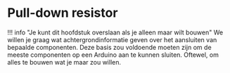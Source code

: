 # Pull-down resistor
!!! info "Je kunt dit hoofdstuk overslaan als je alleen maar wilt bouwen"
    We willen je graag wat achtergrondinformatie geven over het aansluiten van bepaalde componenten. Deze basis zou voldoende moeten zijn om de meeste componenten op een Arduino aan te kunnen sluiten. Oftewel, om alles te bouwen wat je maar zou willen.
